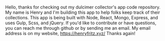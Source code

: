 Hello, thanks for checking out my dulcimer collector's app code repository.
My name is Henry and I'm building this app to help folks keep track of their collections.
This app is being built with Node, React, Mongo, Express, and uses Gulp, Scss, and jQuery.
If you'd like to contribute or have questions, you can reach me through github or by sending me an email.
My email address is on my website, https://henryfritz.xyz/
Thanks again!
